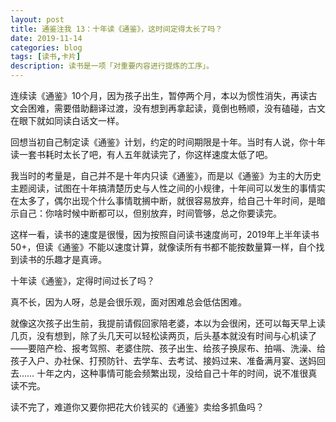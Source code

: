 ```yaml
---
layout: post
title: 通鉴注我 13：十年读《通鉴》，这时间定得太长了吗？
date: 2019-11-14
categories: blog
tags: [读书,卡片]
description: 读书是一项「对重要内容进行提炼的工序」。
---
```


连续读《通鉴》10个月，因为孩子出生，暂停两个月，本以为惯性消失，再读古文会困难，需要借助翻译过渡，没有想到再拿起读，竟倒也畅顺，没有磕碰，古文在眼下就如同读白话文一样。

回想当初自己制定读《通鉴》计划，约定的时间期限是十年。当时有人说，你十年读一套书耗时太长了吧，有人五年就读完了，你这样速度太低了吧。

我当时的考量是，自己并不是十年内只读《通鉴》，而是以《通鉴》为主的大历史主题阅读，试图在十年搞清楚历史与人性之间的小规律，十年间可以发生的事情实在太多了，偶尔出现个什么事情耽搁中断，就很容易放弃，给自己十年时间，是暗示自己：你啥时候中断都可以，但别放弃，时间管够，总之你要读完。

这样一看，读书的速度是很慢，因为按照自问读书速度尚可，2019年上半年读书 50+，但读《通鉴》不能以速度计算，就像读所有书都不能按数量算一样，自个找到读书的乐趣才是真谛。

十年读《通鉴》，定得时间过长了吗？

真不长，因为人呀，总是会很乐观，面对困难总会低估困难。

就像这次孩子出生前，我提前请假回家陪老婆，本以为会很闲，还可以每天早上读几页，没有想到，除了头几天可以轻松读两页，后头基本就没有时间与心机读了——要陪产检、报考驾照、老婆住院、孩子出生、给孩子换尿布、拍嗝、洗澡、给孩子入户、办社保、打预防针、去学车、去考试、接妈过来、准备满月宴、送妈回去……
十年之内，这种事情可能会频繁出现，没给自己十年的时间，说不准很真读不完。

读不完了，难道你又要你把花大价钱买的《通鉴》卖给多抓鱼吗？